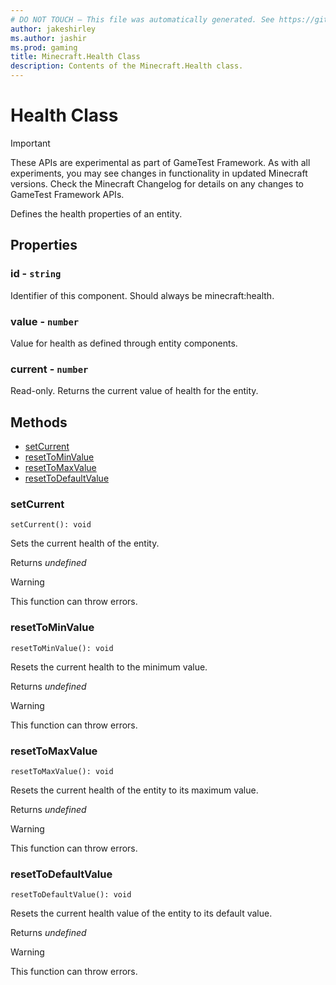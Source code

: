 ```yaml
---
# DO NOT TOUCH — This file was automatically generated. See https://github.com/Mojang/MinecraftScriptingApiDocsGenerator to modify descriptions, examples, etc.
author: jakeshirley
ms.author: jashir
ms.prod: gaming
title: Minecraft.Health Class
description: Contents of the Minecraft.Health class.
---
```

# Health Class
>[!IMPORTANT]
>These APIs are experimental as part of GameTest Framework. As with all experiments, you may see changes in functionality in updated Minecraft versions. Check the Minecraft Changelog for details on any changes to GameTest Framework APIs.

Defines the health properties of an entity.

## Properties
### **id** - `string`
Identifier of this component. Should always be minecraft:health.


### **value** - `number`
Value for health as defined through entity components.


### **current** - `number`
Read-only. Returns the current value of health for the entity.



## Methods
- [setCurrent](#setcurrent)
- [resetToMinValue](#resettominvalue)
- [resetToMaxValue](#resettomaxvalue)
- [resetToDefaultValue](#resettodefaultvalue)
  
### **setCurrent**
`
setCurrent(): void
`

Sets the current health of the entity.

Returns *undefined*

> [!WARNING]
> This function can throw errors.

### **resetToMinValue**
`
resetToMinValue(): void
`

Resets the current health to the minimum value.

Returns *undefined*

> [!WARNING]
> This function can throw errors.

### **resetToMaxValue**
`
resetToMaxValue(): void
`

Resets the current health of the entity to its maximum value.

Returns *undefined*

> [!WARNING]
> This function can throw errors.

### **resetToDefaultValue**
`
resetToDefaultValue(): void
`

Resets the current health value of the entity to its default value.

Returns *undefined*

> [!WARNING]
> This function can throw errors.


